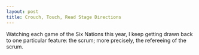 ```yaml
---
layout: post
title: Crouch, Touch, Read Stage Directions
---
```


Watching each game of the Six Nations this year, I keep getting drawn
back to one particular feature: the scrum; more precisely, the
refereeing of the scrum.
